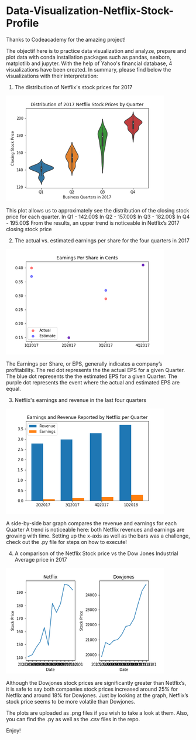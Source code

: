 # Data-Visualization-Netflix-Stock-Profile

Thanks to Codeacademy for the amazing project!

The objectif here is to practice data visualization and analyze, prepare and plot data with conda installation packages such as pandas, seaborn, matplotlib and jupyter.
With the help of Yahoo's financial database, 4 visualizations have been created. In summary, please find below the visualizations with their interpretation: 

 1. The distribution of Netflix's stock prices for 2017
 
 ![](Visualization1.png)
 
 This plot allows us to approximately see the distribution of the closing stock price for each quarter.
 In Q1 - 142.00$
 In Q2 - 157.00$
 In Q3 - 182.00$
 In Q4 - 195.00$
 From the results, an upper trend is noticeable in Netflix’s 2017 closing stock price

 2. The actual vs. estimated earnings per share for the four quarters in 2017
 
 ![](Visualization2.png)
 
 The Earnings per Share, or EPS, generally indicates a company’s profitability.
 The red dot represents the the actual EPS for a given Quarter.
 The blue dot represents the the estimated EPS for a given Quarter.
 The purple dot represents the event where the actual and estimated EPS are equal.

 3. Netflix's earnings and revenue in the last four quarters
 
 ![](Visualization3.png)
 
 A side-by-side bar graph compares the revenue and earnings for each Quarter
 A trend is noticeable here: both Netflix revenues and earnings are growing with time.
 Setting up the x-axis as well as the bars was a challenge, check out the .py file for steps on how to execute!

 4. A comparison of the Netflix Stock price vs the Dow Jones Industrial Average price in 2017 
 
 ![](Visualization4.png)
 
 Although the Dowjones stock prices are significantly greater than Netflix’s,
 it is safe to say both companies stock prices increased around 25% for Netflix and around 18% for Dowjones.
 Just by looking at the graph, Netflix’s stock price seems to be more volatile than Dowjones.

 The plots are uploaded as .png files if you wish to take a look at them. Also, you can find the .py as well as the .csv files in the repo.
 
Enjoy!


